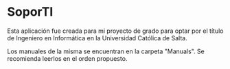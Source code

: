 # SoporTI

Esta aplicación fue creada para mi proyecto de grado para optar por el título de Ingeniero en Informática en la Universidad Católica de Salta.

Los manuales de la misma se encuentran en la carpeta "Manuals". Se recomienda leerlos en el orden propuesto.
